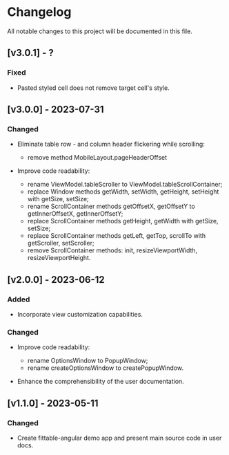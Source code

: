 # Changelog

All notable changes to this project will be documented in this file.

## [v3.0.1] - ?

### Fixed

- Pasted styled cell does not remove target cell's style.

## [v3.0.0] - 2023-07-31

### Changed

- Eliminate table row - and column header flickering while scrolling:

  - remove method MobileLayout.pageHeaderOffset

- Improve code readability:

  - rename ViewModel.tableScroller to ViewModel.tableScrollContainer;
  - replace Window methods getWidth, setWidth, getHeight, setHeight with getSize, setSize;
  - rename ScrollContainer methods getOffsetX, getOffsetY to getInnerOffsetX, getInnerOffsetY;
  - replace ScrollContainer methods getHeight, getWidth with getSize, setSize;
  - replace ScrollContainer methods getLeft, getTop, scrollTo with getScroller, setScroller;
  - remove ScrollContainer methods: init, resizeViewportWidth, resizeViewportHeight.

## [v2.0.0] - 2023-06-12

### Added

- Incorporate view customization capabilities.

### Changed

- Improve code readability:

  - rename OptionsWindow to PopupWindow;
  - rename createOptionsWindow to createPopupWindow.

- Enhance the comprehensibility of the user documentation.

## [v1.1.0] - 2023-05-11

### Changed

- Create fittable-angular demo app and present main source code in user docs.

